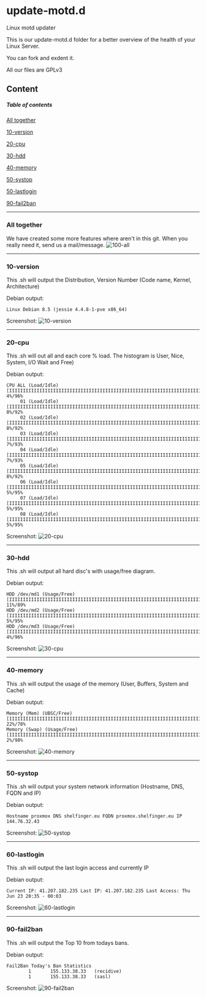 # update-motd.d
Linux motd updater

This is our update-motd.d folder for a better overview of the health of your Linux Server.

You can fork and exdent it.

All our files are GPLv3

## Content

##### Table of contents
[All together](https://github.com/SHelfinger/update-motd.d#all-together)

[10-version](https://github.com/SHelfinger/update-motd.d#10-version)

[20-cpu](https://github.com/SHelfinger/update-motd.d#20-cpu)

[30-hdd](https://github.com/SHelfinger/update-motd.d#30-hdd)

[40-memory](https://github.com/SHelfinger/update-motd.d#40-memory)

[50-systop](https://github.com/SHelfinger/update-motd.d#50-systop)

[50-lastlogin](https://github.com/SHelfinger/update-motd.d#60-lastlogin)

[90-fail2ban](https://github.com/SHelfinger/update-motd.d#90-fail2ban)


---
### All together
We have created some more features where aren't in this git. When you really need it, send us a mail/message.
![100-all](https://raw.githubusercontent.com/SHelfinger/update-motd.d/master/images/100-all.png "100-all")

---
### 10-version
This .sh will output the Distribution, Version Number (Code name, Kernel, Architecture)

Debian output:
```shell
Linux Debian 8.5 (jessie 4.4.8-1-pve x86_64)
```

Screenshot:
![10-version](https://raw.githubusercontent.com/SHelfinger/update-motd.d/master/images/10-version.png "10-version")

---
### 20-cpu
This .sh will out all and each core % load. The histogram is User, Nice, System, I/O Wait and Free)

Debian output:
```shell
CPU ALL (Load/Idle) [IIIIIIIIIIIIIIIIIIIIIIIIIIIIIIIIIIIIIIIIIIIIIIIIIIIIIIIIIIIIIIIIIIIIIIIIIIIIIIIIIIIIIIIIIIIIIIIIIIII] 4%/96%
     01 (Load/Idle) [IIIIIIIIIIIIIIIIIIIIIIIIIIIIIIIIIIIIIIIIIIIIIIIIIIIIIIIIIIIIIIIIIIIIIIIIIIIIIIIIIIIIIIIIIIIIIIIIIIII] 8%/92%
     02 (Load/Idle) [IIIIIIIIIIIIIIIIIIIIIIIIIIIIIIIIIIIIIIIIIIIIIIIIIIIIIIIIIIIIIIIIIIIIIIIIIIIIIIIIIIIIIIIIIIIIIIIIIIII] 8%/92%
     03 (Load/Idle) [IIIIIIIIIIIIIIIIIIIIIIIIIIIIIIIIIIIIIIIIIIIIIIIIIIIIIIIIIIIIIIIIIIIIIIIIIIIIIIIIIIIIIIIIIIIIIIIIIIII] 7%/93%
     04 (Load/Idle) [IIIIIIIIIIIIIIIIIIIIIIIIIIIIIIIIIIIIIIIIIIIIIIIIIIIIIIIIIIIIIIIIIIIIIIIIIIIIIIIIIIIIIIIIIIIIIIIIIIII] 7%/93%
     05 (Load/Idle) [IIIIIIIIIIIIIIIIIIIIIIIIIIIIIIIIIIIIIIIIIIIIIIIIIIIIIIIIIIIIIIIIIIIIIIIIIIIIIIIIIIIIIIIIIIIIIIIIIIII] 8%/92%
     06 (Load/Idle) [IIIIIIIIIIIIIIIIIIIIIIIIIIIIIIIIIIIIIIIIIIIIIIIIIIIIIIIIIIIIIIIIIIIIIIIIIIIIIIIIIIIIIIIIIIIIIIIIIIII] 5%/95%
     07 (Load/Idle) [IIIIIIIIIIIIIIIIIIIIIIIIIIIIIIIIIIIIIIIIIIIIIIIIIIIIIIIIIIIIIIIIIIIIIIIIIIIIIIIIIIIIIIIIIIIIIIIIIIII] 5%/95%
     08 (Load/Idle) [IIIIIIIIIIIIIIIIIIIIIIIIIIIIIIIIIIIIIIIIIIIIIIIIIIIIIIIIIIIIIIIIIIIIIIIIIIIIIIIIIIIIIIIIIIIIIIIIIIII] 5%/95%
```

Screenshot:
![20-cpu](https://raw.githubusercontent.com/SHelfinger/update-motd.d/master/images/20-cpu.png "20-cpu")

---
### 30-hdd
This .sh will output all hard disc's with usage/free diagram.

Debian output:
```shell
HDD /dev/md1 (Usage/Free) [IIIIIIIIIIIIIIIIIIIIIIIIIIIIIIIIIIIIIIIIIIIIIIIIIIIIIIIIIIIIIIIIIIIIIIIIIIIIIIIIIIIIIIIIIIIIIIIIIIII] 11%/89%
HDD /dev/md2 (Usage/Free) [IIIIIIIIIIIIIIIIIIIIIIIIIIIIIIIIIIIIIIIIIIIIIIIIIIIIIIIIIIIIIIIIIIIIIIIIIIIIIIIIIIIIIIIIIIIIIIIIIIII] 5%/95%
HDD /dev/md3 (Usage/Free) [IIIIIIIIIIIIIIIIIIIIIIIIIIIIIIIIIIIIIIIIIIIIIIIIIIIIIIIIIIIIIIIIIIIIIIIIIIIIIIIIIIIIIIIIIIIIIIIIIIII] 4%/96%
```

Screenshot:
![30-cpu](https://raw.githubusercontent.com/SHelfinger/update-motd.d/master/images/30-hdd.png "30-hdd")

---
### 40-memory
This .sh will output the usage of the memory (User, Buffers, System and Cache)

Debian output:
```shell
Memory (Mem) (UBSC/Free) [IIIIIIIIIIIIIIIIIIIIIIIIIIIIIIIIIIIIIIIIIIIIIIIIIIIIIIIIIIIIIIIIIIIIIIIIIIIIIIIIIIIIIIIIIIIIIIIIIIII] 22%/78%
Memory (Swap) (Usage/Free) [IIIIIIIIIIIIIIIIIIIIIIIIIIIIIIIIIIIIIIIIIIIIIIIIIIIIIIIIIIIIIIIIIIIIIIIIIIIIIIIIIIIIIIIIIIIIIIIIIIII] 2%/98%
```

Screenshot:
![40-memory](https://raw.githubusercontent.com/SHelfinger/update-motd.d/master/images/40-memory.png "40-memory")

---
### 50-systop
This .sh will output your system network information (Hostname, DNS, FQDN and IP)

Debian output:
```shell
Hostname proxmox DNS shelfinger.eu FQDN proxmox.shelfinger.eu IP 144.76.32.43
```

Screenshot:
![50-systop](https://raw.githubusercontent.com/SHelfinger/update-motd.d/master/images/50-systop.png "50-systop")

---
### 60-lastlogin
This .sh will output the last login access and currently IP

Debian output:
```shell
Current IP: 41.207.182.235 Last IP: 41.207.182.235 Last Access: Thu Jun 23 20:35 - 00:03
```

Screenshot:
![60-lastlogin](https://raw.githubusercontent.com/SHelfinger/update-motd.d/master/images/60-lastlogin.png "60-lastlogin")

---
### 90-fail2ban
This .sh will output the Top 10 from todays bans.

Debian output:
```shell
Fail2Ban Today's Ban Statistics
        1       155.133.38.33   (recidive)
        1       155.133.38.33   (sasl)
```

Screenshot:
![90-fail2ban](https://raw.githubusercontent.com/SHelfinger/update-motd.d/master/images/90-fail2ban.png "90-fail2ban")
